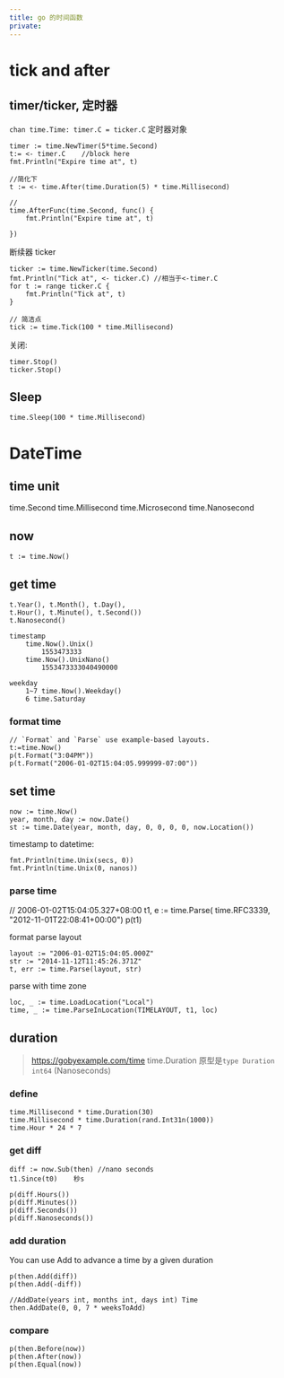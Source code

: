 ```yaml
---
title: go 的时间函数
private:
---
```

# tick and after

## timer/ticker, 定时器
`chan time.Time: timer.C = ticker.C`
定时器对象

    timer := time.NewTimer(5*time.Second)
    t:= <- timer.C    //block here
    fmt.Println("Expire time at", t)

    //简化下
    t := <- time.After(time.Duration(5) * time.Millisecond)

    //
    time.AfterFunc(time.Second, func() {
        fmt.Println("Expire time at", t)
		
	})


断续器 ticker

    ticker := time.NewTicker(time.Second)
    fmt.Println("Tick at", <- ticker.C) //相当于<-timer.C
    for t := range ticker.C {
        fmt.Println("Tick at", t)
    }

    // 简洁点
    tick := time.Tick(100 * time.Millisecond)

关闭:

    timer.Stop()
    ticker.Stop()

## Sleep

	time.Sleep(100 * time.Millisecond)

# DateTime
## time unit

  time.Second
  time.Millisecond
  time.Microsecond
  time.Nanosecond

## now

    t := time.Now()

## get time

    t.Year(), t.Month(), t.Day(),
    t.Hour(), t.Minute(), t.Second())
    t.Nanosecond()

    timestamp
        time.Now().Unix()
            1553473333
        time.Now().UnixNano()
            1553473333040490000

    weekday
        1~7 time.Now().Weekday()
        6 time.Saturday

### format time
    // `Format` and `Parse` use example-based layouts.
    t:=time.Now()
    p(t.Format("3:04PM"))
    p(t.Format("2006-01-02T15:04:05.999999-07:00"))

## set time

    now := time.Now()
	year, month, day := now.Date()
    st := time.Date(year, month, day, 0, 0, 0, 0, now.Location())

timestamp to datetime:

    fmt.Println(time.Unix(secs, 0))
    fmt.Println(time.Unix(0, nanos))

### parse time
   // 2006-01-02T15:04:05.327+08:00
   t1, e := time.Parse( time.RFC3339, "2012-11-01T22:08:41+00:00")
   p(t1)

format parse layout

    layout := "2006-01-02T15:04:05.000Z"
    str := "2014-11-12T11:45:26.371Z"
    t, err := time.Parse(layout, str)

parse with time zone

	loc, _ := time.LoadLocation("Local") 
	time, _ := time.ParseInLocation(TIMELAYOUT, t1, loc)

## duration
> https://gobyexample.com/time
time.Duration 原型是`type Duration int64` (Nanoseconds)

### define

    time.Millisecond * time.Duration(30) 
    time.Millisecond * time.Duration(rand.Int31n(1000)) 
    time.Hour * 24 * 7 

### get diff

    diff := now.Sub(then) //nano seconds
    t1.Since(t0)    秒s

    p(diff.Hours())
    p(diff.Minutes())
    p(diff.Seconds())
    p(diff.Nanoseconds())

### add duration
You can use Add to advance a time by a given duration

    p(then.Add(diff))
    p(then.Add(-diff))

    //AddDate(years int, months int, days int) Time
    then.AddDate(0, 0, 7 * weeksToAdd)


### compare
    p(then.Before(now))
    p(then.After(now))
    p(then.Equal(now))
